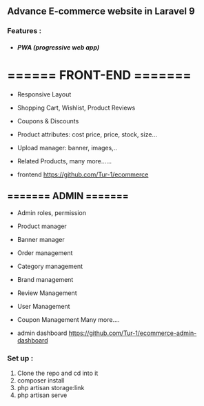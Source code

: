 ## Advance E-commerce website in Laravel 9

### Features :

-   ##### PWA (progressive web app)

# ====== FRONT-END =======

-   Responsive Layout
-   Shopping Cart, Wishlist, Product Reviews
-   Coupons & Discounts
-   Product attributes: cost price, price, stock, size...

-   Upload manager: banner, images,..
-   Related Products,
    many more......

-   frontend https://github.com/Tur-1/ecommerce

## ======= ADMIN =======

-   Admin roles, permission
-   Product manager
-   Banner manager
-   Order management
-   Category management
-   Brand management
-   Review Management
-   User Management
-   Coupon Management
    Many more....

-   admin dashboard https://github.com/Tur-1/ecommerce-admin-dashboard

### Set up :

1. Clone the repo and cd into it
2. composer install
3. php artisan storage:link
4. php artisan serve
